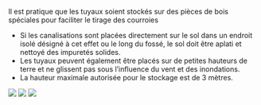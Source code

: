 Il est pratique que les tuyaux soient stockés sur des pièces de bois spéciales pour faciliter le tirage des courroies

- Si les canalisations sont placées directement sur le sol dans un endroit isolé désigné à cet effet ou le long du fossé, le sol doit être aplati et nettoyé des impuretés solides.
- Les tuyaux peuvent également être placés sur de petites hauteurs de terre et ne glissent pas sous l’influence du vent et des inondations.
- La hauteur maximale autorisée pour le stockage est de 3 mètres.

<img src="/assets/images/work_place_storage-1.jpg" />
<img src="/assets/images/work_place_storage-2.jpg" />
<img src="/assets/images/work_place_storage-3.jpg" />